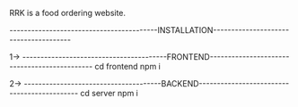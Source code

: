 RRK is a food ordering website.


-----------------------------------------INSTALLATION--------------------------------------




1->
----------------------------------------FRONTEND---------------------------------------------
cd frontend
npm i







2->
--------------------------------------BACKEND--------------------------------------------
cd server
npm i
